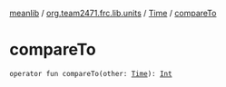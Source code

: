 [meanlib](../../index.md) / [org.team2471.frc.lib.units](../index.md) / [Time](index.md) / [compareTo](./compare-to.md)

# compareTo

`operator fun compareTo(other: `[`Time`](index.md)`): `[`Int`](https://kotlinlang.org/api/latest/jvm/stdlib/kotlin/-int/index.html)